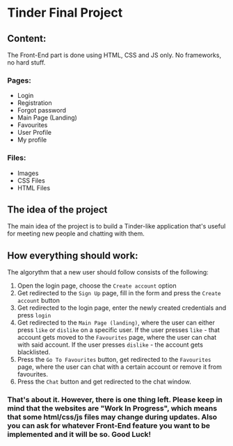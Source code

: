 # Tinder Final Project

## Content:
The Front-End part is done using HTML, CSS and JS only. No frameworks, no hard stuff.

### Pages:

- Login
- Registration
- Forgot password 
- Main Page (Landing)
- Favourites
- User Profile
- My profile 

### Files:

- Images
- CSS Files
- HTML Files

## The idea of the project

The main idea of the project is to build a Tinder-like application that's useful for meeting new people and chatting with them. 

## How everything should work: 
The algorythm that a new user should follow consists of the following:

1) Open the login page, choose the `Create account` option
2) Get redirected to the `Sign Up` page, fill in the form and press the `Create account` button
3) Get redirected to the login page, enter the newly created credentials and press `login`
4) Get redirected to the `Main Page (landing)`, where the user can either press `like` or `dislike` on a specific user. If the user presses `like` - that account gets moved to the `Favourites` page, where the user can chat with said account. If the user presses `dislike` - the account gets blacklisted.
5) Press the `Go To Favourites` button, get redirected to the `Favourites` page, where the user can chat with a certain account or remove it from favourites.
6) Press the `Chat` button and get redirected to the chat window.

### That's about it. However, there is one thing left. Please keep in mind that the websites are "Work In Progress", which means that some html/css/js files may change during updates. Also you can ask for whatever Front-End feature you want to be implemented and it will be so. Good Luck! 
